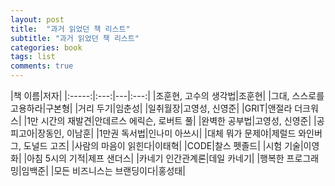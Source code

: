```yaml
---
layout: post
title:  "과거 읽었던 책 리스트"
subtitle: "과거 읽었던 책 리스트"
categories: book
tags: list
comments: true
---
```


|책 이름|저자|
|:-----:|:---:|---|:---:|
|조훈현, 고수의 생각법|조훈현|
|그대, 스스로를 고용하라|구본형|
|거리 두기|임춘성|
|일취월장|고영성, 신영준|
|GRIT|앤절라 더크워스|
|1만 시간의 재발견|안데르스 에릭슨, 로버트 풀|
|완벽한 공부법|고영성, 신영준|
|공피고아|장동인, 이남훈|
|1만권 독서법|인나미 아쓰시|
|대체 뭐가 문제야|제럴드 와인버그, 도널드 고즈|
|사람의 마음이 읽힌다|이태혁|
|CODE|찰스 펫졸드|
|시험 기술|이영화|
|아침 5시의 기적|제프 샌더스|
|카네기 인간관계론|데일 카네기|
|행복한 프로그래밍|임백준|
|모든 비즈니스는 브랜딩이다|홍성태|